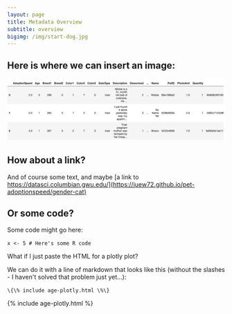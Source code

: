 ```yaml
---
layout: page
title: Metadata Overview
subtitle: overview
bigimg: /img/start-dog.jpg
---
```


## Here is where we can insert an image:

![original data](/img/original-data.png)

## How about a link?

And of course some text, and maybe [a link to https://datasci.columbian.gwu.edu/](https://juew72.github.io/pet-adoptionspeed/gender-cat)

## Or some code?

Some code might go here:

```
x <- 5 # Here's some R code
```

What if I just paste the HTML for a plotly plot?

We can do it with a line of markdown that looks like this (without the slashes - I haven't solved that problem just yet...):
```
\{\% include age-plotly.html \%\}
```
{% include age-plotly.html %}
